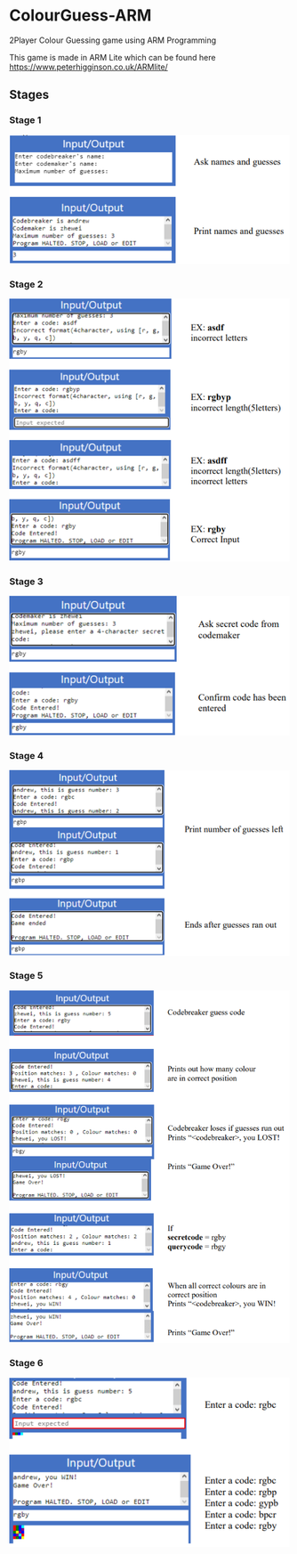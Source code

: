 # ColourGuess-ARM
2Player Colour Guessing game using ARM Programming

This game is made in ARM Lite which can be found here https://www.peterhigginson.co.uk/ARMlite/

## Stages
### Stage 1
![S1](https://github.com/andrewzw/ColourGuess-ARM/blob/main/Screenshots/S1.png)

### Stage 2
![S2](https://github.com/andrewzw/ColourGuess-ARM/blob/main/Screenshots/S2.png)

### Stage 3
![S3](https://github.com/andrewzw/ColourGuess-ARM/blob/main/Screenshots/S3.png)

### Stage 4
![S4](https://github.com/andrewzw/ColourGuess-ARM/blob/main/Screenshots/S4.png)

### Stage 5
![S5](https://github.com/andrewzw/ColourGuess-ARM/blob/main/Screenshots/S5.png)

### Stage 6
![S6](https://github.com/andrewzw/ColourGuess-ARM/blob/main/Screenshots/S6.png)

